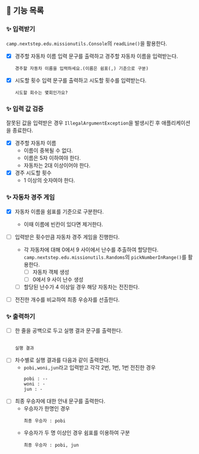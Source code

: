 ## 📝 기능 목록

### ✨ 입력받기

`camp.nextstep.edu.missionutils.Console`의 `readLine()`을 활용한다.

- [x] 경주할 자동차 이름 입력 문구를 출력하고 경주할 자동차 이름을 입력받는다.
    ```
    경주할 자동차 이름을 입력하세요.(이름은 쉼표(,) 기준으로 구분)
    ```

- [x] 시도할 횟수 입력 문구를 출력하고 시도할 횟수를 입력받는다.
    ```
    시도할 회수는 몇회인가요?
    ```

### ✨ 입력 값 검증

잘못된 값을 입력받은 경우 `IllegalArgumentException`을 발생시킨 후 애플리케이션을 종료한다.
- [x] 경주할 자동차 이름
  - 이름이 중복될 수 없다.
  - 이름은 5자 이하여야 한다.
  - 자동차는 2대 이상이어야 한다.
- [x] 경주 시도할 횟수
  - 1 이상의 숫자여야 한다.

### ✨ 자동차 경주 게임

- [x] 자동차 이름을 쉼표를 기준으로 구분한다.
  - 이때 이름에 빈칸이 있다면 제거한다.

- [ ] 입력받은 횟수만큼 자동차 경주 게임을 진행한다.
  - 각 자동차에 대해 0에서 9 사이에서 난수를 추출하여 할당한다. <br>
    `camp.nextstep.edu.missionutils.Randoms`의 `pickNumberInRange()`를 활용한다.
    - [ ] 자동차 객체 생성
    - [ ] 0에서 9 사이 난수 생성
  - [ ] 할당된 난수가 4 이상일 경우 해당 자동차는 전진한다.

- [ ] 전진한 개수를 비교하여 최종 우승자를 선출한다.

### ✨ 출력하기

- [ ] 한 줄을 공백으로 두고 실행 결과 문구를 출력한다.
    ```
    
    실행 결과
    ```
- [ ] 차수별로 실행 결과를 다음과 같이 출력한다.
  - `pobi,woni,jun`라고 입력받고 각각 2번, 1번, 1번 전진한 경우
      ```
      pobi : --
      woni : -
      jun : -
    
      ```
- [ ] 최종 우승자에 대한 안내 문구를 출력한다.
  - 우승자가 한명인 경우
    ```
    최종 우승자 : pobi
    ```
  - 우승자가 두 명 이상인 경우 쉼표를 이용하여 구분
    ```
    최종 우승자 : pobi, jun
    ```